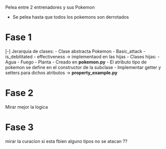 Pelea entre 2 entrenadores y sus Pokemon
- Se pelea hasta que todos los pokemons son derrotados
# Fase 1
[-] Jerarquia de clases:
    - Clase abstracta Pokemon
        - Basic_attack
        - is_debilitated
        - effectiveness -> implementaod en las hijas
    - Clases hijas:
        - Agua
        - Fuego
        - Planta
    - Creado en __pokemon.py__
    - El atributo tipo de pokemon se define en el constructor de la subclase
    - Implementar getter y setters para dichos atributos -> __property_example.py__
    
# Fase 2
Mirar mejor la logica
# Fase 3

mirar la curacion si esta fbien
alguno tipos no se atacan ??
